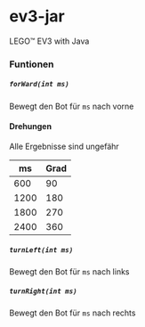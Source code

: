 # ev3-jar
LEGO™ EV3 with Java
### Funtionen
##### `forWard(int ms)` 
Bewegt den Bot für `ms` nach vorne
#### Drehungen
Alle Ergebnisse sind ungefähr

ms      |     Grad
--------|-----------
600     |     90
1200    |     180
1800    |     270
2400    |     360
##### `turnLeft(int ms)` 
Bewegt den Bot für `ms` nach links
##### `turnRight(int ms)` 
Bewegt den Bot für `ms` nach rechts

